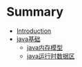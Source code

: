 # Summary

* [Introduction](README.md)
* [java基础](./docs/ch1-java/java基础.md)
	* [java内存模型](./ch1-java/java内存模型.md)
	* [java运行时数据区](./ch1-java/java运行时数据区.md)



